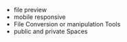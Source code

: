 - file preview
- mobile responsive
- File Conversion or manipulation Tools
- public and private Spaces